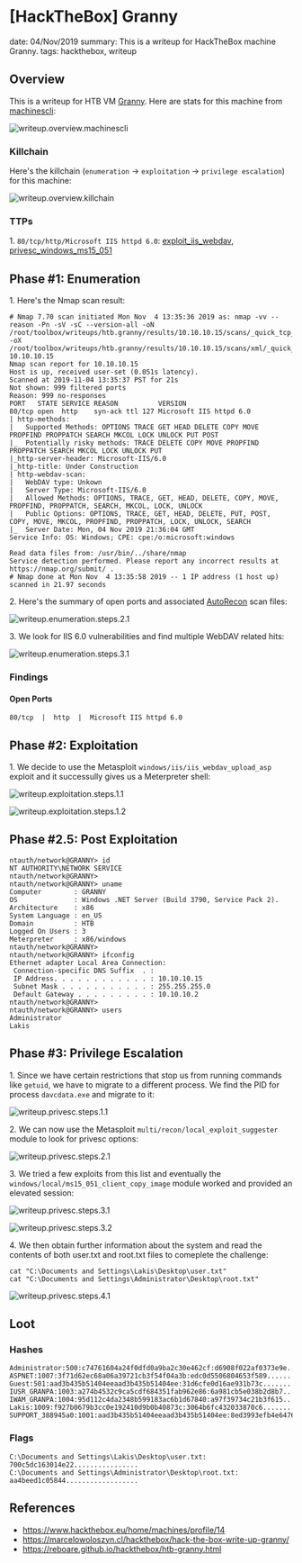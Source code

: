 [HackTheBox] Granny
===============
date: 04/Nov/2019
summary: This is a writeup for HackTheBox machine Granny.
tags: hackthebox, writeup

## Overview
This is a writeup for HTB VM [Granny](https://www.hackthebox.eu/home/machines/profile/14). Here are stats for this machine from [machinescli](https://github.com/7h3rAm/machinescli):

![writeup.overview.machinescli](/static/files/posts_htb_granny/machinescli.png.webp)

### Killchain
Here's the killchain (`enumeration` → `exploitation` → `privilege escalation`) for this machine:

![writeup.overview.killchain](/static/files/posts_htb_granny/killchain.png.webp)

### TTPs
1\. `80/tcp/http/Microsoft IIS httpd 6.0`: [exploit_iis_webdav](https://github.com/7h3rAm/writeups#exploit_iis_webdav), [privesc_windows_ms15_051](https://github.com/7h3rAm/writeups#privesc_windows_ms15_051)  

## Phase #1: Enumeration
1\. Here's the Nmap scan result:  
```
# Nmap 7.70 scan initiated Mon Nov  4 13:35:36 2019 as: nmap -vv --reason -Pn -sV -sC --version-all -oN /root/toolbox/writeups/htb.granny/results/10.10.10.15/scans/_quick_tcp_nmap.txt -oX /root/toolbox/writeups/htb.granny/results/10.10.10.15/scans/xml/_quick_tcp_nmap.xml 10.10.10.15
Nmap scan report for 10.10.10.15
Host is up, received user-set (0.051s latency).
Scanned at 2019-11-04 13:35:37 PST for 21s
Not shown: 999 filtered ports
Reason: 999 no-responses
PORT   STATE SERVICE REASON          VERSION
80/tcp open  http    syn-ack ttl 127 Microsoft IIS httpd 6.0
| http-methods:
|   Supported Methods: OPTIONS TRACE GET HEAD DELETE COPY MOVE PROPFIND PROPPATCH SEARCH MKCOL LOCK UNLOCK PUT POST
|_  Potentially risky methods: TRACE DELETE COPY MOVE PROPFIND PROPPATCH SEARCH MKCOL LOCK UNLOCK PUT
|_http-server-header: Microsoft-IIS/6.0
|_http-title: Under Construction
| http-webdav-scan:
|   WebDAV type: Unkown
|   Server Type: Microsoft-IIS/6.0
|   Allowed Methods: OPTIONS, TRACE, GET, HEAD, DELETE, COPY, MOVE, PROPFIND, PROPPATCH, SEARCH, MKCOL, LOCK, UNLOCK
|   Public Options: OPTIONS, TRACE, GET, HEAD, DELETE, PUT, POST, COPY, MOVE, MKCOL, PROPFIND, PROPPATCH, LOCK, UNLOCK, SEARCH
|_  Server Date: Mon, 04 Nov 2019 21:36:04 GMT
Service Info: OS: Windows; CPE: cpe:/o:microsoft:windows

Read data files from: /usr/bin/../share/nmap
Service detection performed. Please report any incorrect results at https://nmap.org/submit/ .
# Nmap done at Mon Nov  4 13:35:58 2019 -- 1 IP address (1 host up) scanned in 21.97 seconds
```

2\. Here's the summary of open ports and associated [AutoRecon](https://github.com/Tib3rius/AutoRecon) scan files:  

![writeup.enumeration.steps.2.1](/static/files/posts_htb_granny/openports.png.webp)  

3\. We look for IIS 6.0 vulnerabilities and find multiple WebDAV related hits:  

![writeup.enumeration.steps.3.1](/static/files/posts_htb_granny/screenshot01.png.webp)  

### Findings
#### Open Ports
```
80/tcp  |  http  |  Microsoft IIS httpd 6.0
```

## Phase #2: Exploitation
1\. We decide to use the Metasploit `windows/iis/iis_webdav_upload_asp` exploit and it successully gives us a Meterpreter shell:  

![writeup.exploitation.steps.1.1](/static/files/posts_htb_granny/screenshot02.png.webp)  

![writeup.exploitation.steps.1.2](/static/files/posts_htb_granny/screenshot03.png.webp)  

## Phase #2.5: Post Exploitation
```
ntauth/network@GRANNY> id
NT AUTHORITY\NETWORK SERVICE
ntauth/network@GRANNY>  
ntauth/network@GRANNY> uname
Computer        : GRANNY
OS              : Windows .NET Server (Build 3790, Service Pack 2).
Architecture    : x86
System Language : en_US
Domain          : HTB
Logged On Users : 3
Meterpreter     : x86/windows
ntauth/network@GRANNY>  
ntauth/network@GRANNY> ifconfig
Ethernet adapter Local Area Connection:
 Connection-specific DNS Suffix  . :
 IP Address. . . . . . . . . . . . : 10.10.10.15
 Subnet Mask . . . . . . . . . . . : 255.255.255.0
 Default Gateway . . . . . . . . . : 10.10.10.2
ntauth/network@GRANNY>  
ntauth/network@GRANNY> users
Administrator
Lakis
```

## Phase #3: Privilege Escalation
1\. Since we have certain restrictions that stop us from running commands like `getuid`, we have to migrate to a different process. We find the PID for process `davcdata.exe` and migrate to it:  

![writeup.privesc.steps.1.1](/static/files/posts_htb_granny/screenshot04.png.webp)  

2\. We can now use the Metasploit `multi/recon/local_exploit_suggester` module to look for privesc options:  

![writeup.privesc.steps.2.1](/static/files/posts_htb_granny/screenshot05.png.webp)  

3\. We tried a few exploits from this list and eventually the `windows/local/ms15_051_client_copy_image` module worked and provided an elevated session:  

![writeup.privesc.steps.3.1](/static/files/posts_htb_granny/screenshot06.png.webp)  

![writeup.privesc.steps.3.2](/static/files/posts_htb_granny/screenshot07.png.webp)  

4\. We then obtain further information about the system and read the contents of both user.txt and root.txt files to comeplete the challenge:  
```
cat "C:\Documents and Settings\Lakis\Desktop\user.txt"
cat "C:\Documents and Settings\Administrator\Desktop\root.txt"
```

![writeup.privesc.steps.4.1](/static/files/posts_htb_granny/screenshot08.png.webp)  

## Loot
### Hashes
```
Administrator:500:c74761604a24f0dfd0a9ba2c30e462cf:d6908f022af0373e9e.................
ASPNET:1007:3f71d62ec68a06a39721cb3f54f04a3b:edc0d5506804653f589................
Guest:501:aad3b435b51404eeaad3b435b51404ee:31d6cfe0d16ae931b73c...............
IUSR_GRANPA:1003:a274b4532c9ca5cdf684351fab962e86:6a981cb5e038b2d8b7.................
IWAM_GRANPA:1004:95d112c4da2348b599183ac6b1d67840:a97f39734c21b3f615.................
Lakis:1009:f927b0679b3cc0e192410d9b0b40873c:3064b6fc432033870c6................
SUPPORT_388945a0:1001:aad3b435b51404eeaad3b435b51404ee:8ed3993efb4e6476e..................
```
### Flags
```
C:\Documents and Settings\Lakis\Desktop\user.txt: 700c5dc163014e22................
C:\Documents and Settings\Administrator\Desktop\root.txt: aa4beed1c05844..................
```

## References
* <https://www.hackthebox.eu/home/machines/profile/14>  
* <https://marcelowoloszyn.cl/hackthebox/hack-the-box-write-up-granny/>  
* <https://reboare.github.io/hackthebox/htb-granny.html>  
